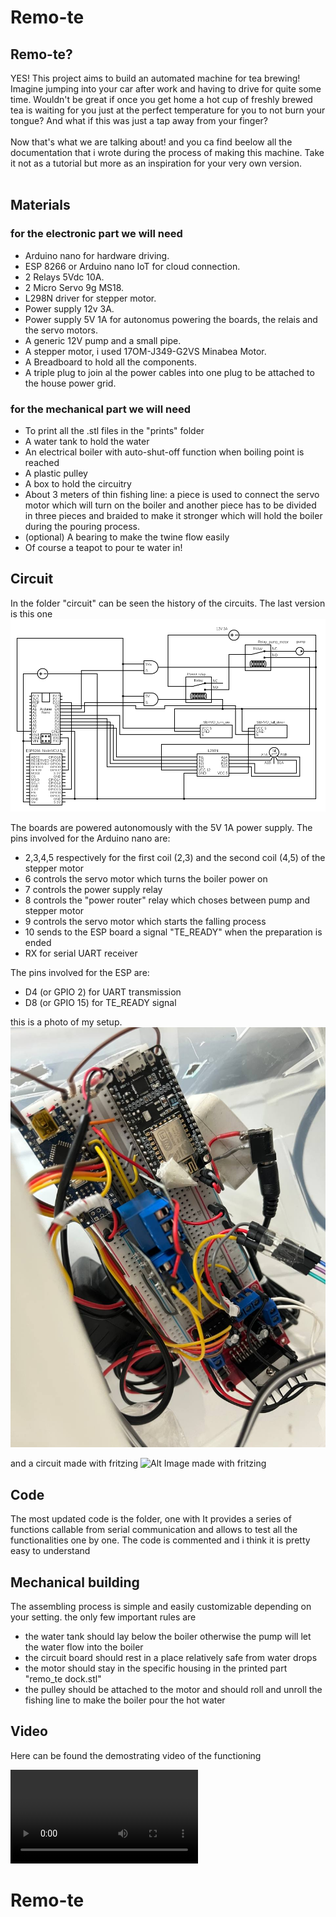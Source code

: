 # Remo-te


## Remo-te?
YES! This project aims to build an automated machine for tea brewing!<br>
Imagine jumping into your car after work and having to drive for quite some time. Wouldn't be great if once you get home a hot cup of freshly brewed tea is waiting for you just at the perfect temperature for you to not burn your tongue? And what if this was just a tap away from your finger?
<br>
<br>
Now that's what we are talking about! and you ca find beelow all the documentation that i wrote during the process of making this machine. Take it not as a tutorial but more as an inspiration for your very own version.<br>
<br>

## Materials
### for the electronic part we will need
- Arduino nano for hardware driving.
- ESP 8266 or Arduino nano IoT for cloud connection.
- 2 Relays 5Vdc 10A.
- 2 Micro Servo 9g MS18.
- L298N driver for stepper motor.
- Power supply 12v 3A.
- Power supply 5V 1A for autonomus powering the boards, the relais and the servo motors.
- A generic 12V pump and a small pipe.
- A stepper motor, i used 17OM-J349-G2VS Minabea Motor.
- A Breadboard to hold all the components.
- A triple plug to join al the power cables into one plug to be attached to the house power grid.

  
### for the mechanical part we will need
- To print all the .stl files in the "prints" folder
- A water tank to hold the water
- An electrical boiler with auto-shut-off function when boiling point is reached
- A plastic pulley
- A box to hold the circuitry
- About 3 meters of thin fishing line: a piece is used to connect the servo motor which will turn on the boiler and another piece has to be divided in three pieces and braided to make it stronger which will hold the boiler during the pouring process.
- (optional) A bearing to make the twine flow easily
- Of course a teapot to pour te water in!

## Circuit
In the folder "circuit" can be seen the history of the circuits. The last version is this one
![Alt Image of the circuit](circuit_history/circuit_Remo_te_v11_esp_nano.png)


The boards are powered autonomously with the 5V 1A power supply.
The pins involved for the Arduino nano are:
- 2,3,4,5 respectively for the first coil (2,3) and the second coil (4,5) of the stepper motor
- 6 controls the servo motor which turns the boiler power on
- 7 controls the power supply relay
- 8 controls the "power router" relay which choses between pump and stepper motor 
- 9 controls the servo motor which starts the falling process
- 10 sends to the ESP board a signal "TE_READY" when the preparation is ended
- RX for serial UART receiver

The pins involved for the ESP are:
- D4 (or GPIO 2) for UART transmission
- D8 (or GPIO 15) for TE_READY signal

this is a photo of my setup.
![Alt Photo of the circuit](photos/circuit.jpg)

and a circuit made with fritzing
![Alt Image made with fritzing]()

## Code
The most updated code is the folder, one with 
It provides a series of functions callable from serial communication and allows to test all the functionalities one by one. The code is commented and i think it is pretty easy to understand


## Mechanical building
The assembling process is simple and easily customizable depending on your setting. the only few important rules are 
- the water tank should lay below the boiler otherwise the pump will let the water flow into the boiler
- the circuit board should rest in a place relatively safe from water drops
- the motor should stay in the specific housing in the printed part "remo_te dock.stl"
- the pulley should be attached to the motor and should roll and unroll the fishing line to make the boiler pour the hot water



## Video
Here can be found the demostrating video of the functioning

![Alt Image made with fritzing](photos/video_version_3.mp4)



# Remo-te

